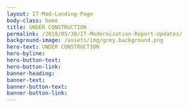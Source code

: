 ```yaml
---
layout: IT-Mod-Landing-Page
body-class: home
title: UNDER CONSTRUCTION
permalink: /2018/05/30/IT-Modernization-Report-Updates/
background-image: /assets/img/grey.background.png
hero-text: UNDER CONSTRUCTION
hero-byline:
hero-button-text: 
hero-button-link: 
banner-heading: 
banner-text: 
banner-button-text: 
banner-button-link: 
---
```

